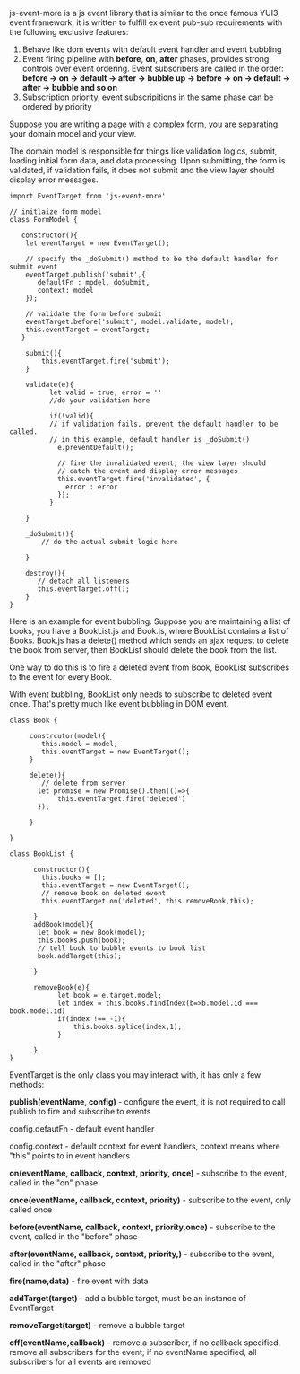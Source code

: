 js-event-more is a js event library that is similar to the once famous YUI3 event framework, it is written to fulfill ex event pub-sub requirements with the following exclusive features:

1. Behave like dom events with default event handler and event bubbling
2. Event firing pipeline with <strong>before</strong>, <strong>on</strong>, <strong>after</strong> phases, provides strong controls over event  ordering. Event subscribers are called in the order: <strong>before -> on -> default -> after -> bubble up -> before -> on -> default -> after -> bubble and so on</strong>
3.  Subscription priority, event subscripitions in the same phase can be ordered by priority



Suppose you are writing a page with a complex form, you are separating your domain model and your view.  

The domain model is responsible for things like validation logics, submit, loading initial form data, and data processing. Upon submitting, the form is validated, if validation fails, it does not submit and the view layer should display error messages. 



~~~
import EventTarget from 'js-event-more'

// initlaize form model
class FormModel {

   constructor(){
   	let eventTarget = new EventTarget();
   	
   	// specify the _doSubmit() method to be the default handler for submit event
   	eventTarget.publish('submit',{
       defaultFn : model._doSubmit,
       context: model     
	});
	
    // validate the form before submit
    eventTarget.before('submit', model.validate, model);
	this.eventTarget = eventTarget;
   }
   
	submit(){
		this.eventTarget.fire('submit');
	}
	
	validate(e){
		  let valid = true, error = ''
       	  //do your validation here

          if(!valid){
          // if validation fails, prevent the default handler to be called.
          // in this example, default handler is _doSubmit()
          	e.preventDefault();
          	
          	// fire the invalidated event, the view layer should 
          	// catch the event and display error messages
          	this.eventTarget.fire('invalidated', {
          	  error : error
          	});
          }
			
	}
	
	_doSubmit(){
		// do the actual submit logic here
	
	}
	
	destroy(){
	   // detach all listeners
	   this.eventTarget.off();
	}
}

~~~



Here is an example for event bubbling. Suppose you are  maintaining a list of books, you have a BookList.js and Book.js, where BookList contains a list of Books. Book.js has a delete() method which sends an ajax request to delete the book from server, then BookList should delete the book from the list. 

One way to do this is to fire a deleted event from Book, BookList subscribes to the event for every Book. 

With event bubbling, BookList only needs to subscribe to deleted event once. That's pretty much like event bubbling in DOM event.

```
class Book {

     constrcutor(model){
        this.model = model;
        this.eventTarget = new EventTarget();
     }
	
     delete(){
        // delete from server
       let promise = new Promise().then(()=>{
       		this.eventTarget.fire('deleted')
       });
        
     }

}  

class BookList {
      
      constructor(){
        this.books = [];
        this.eventTarget = new EventTarget();
        // remove book on deleted event
        this.eventTarget.on('deleted', this.removeBook,this);
      
      }
      addBook(model){
       let book = new Book(model);
       this.books.push(book);
       // tell book to bubble events to book list
       book.addTarget(this);
       
      }
      
      removeBook(e){
      		let book = e.target.model;
      		let index = this.books.findIndex(b=>b.model.id === book.model.id)
      		if(index !== -1){
      			this.books.splice(index,1);
      		}
      
      }	
}
```



EventTarget is the only class you may interact with, it has only a few methods:



<strong>publish(eventName, config)</strong> - configure the event, it is not required to call publish to fire and subscribe to events

config.defautFn - default event handler

config.context - default context for event handlers, context means where "this" points to in event handlers



<strong>on(eventName, callback, context, priority, once)</strong> -  subscribe to the event, called in the "on" phase

<strong>once(eventName, callback, context, priority)</strong> -  subscribe to the event, only called once

<strong>before(eventName, callback, context, priority,once)</strong> -  subscribe to the event, called in the "before" phase

<strong>after(eventName, callback, context, priority,)</strong> -  subscribe to the event, called in the "after" phase

<strong>fire(name,data)</strong> - fire event with data

<strong>addTarget(target) </strong> - add a bubble target, must be an instance of EventTarget

<strong>removeTarget(target)</strong> - remove a bubble target

<strong>off(eventName,callback)</strong> - remove a subscriber, if no callback specified, remove all subscribers for the event; if no eventName specified, all subscribers for all events are removed



